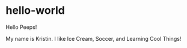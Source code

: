 # hello-world

Hello Peeps!

My name is Kristin. I like Ice Cream, Soccer, and Learning Cool Things!
